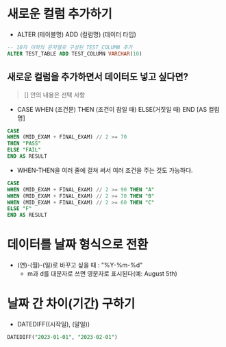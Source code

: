 # 새로운 컬럼 추가하기

- ALTER (테이블명) ADD (컬럼명) (데이터 타입)

```sql
-- 10자 이하의 문자열로 구성된 TEST_COLUMN 추가
ALTER TEST_TABLE ADD TEST_COLUMN VARCHAR(10)
```

## 새로운 컬럼을 추가하면서 데이터도 넣고 싶다면?

> [] 안의 내용은 선택 사항

- CASE WHEN (조건문) THEN (조건이 참일 때) ELSE(거짓일 때) END [AS 컬럼명]

```sql
CASE
WHEN (MID_EXAM + FINAL_EXAM) // 2 >= 70
THEN "PASS"
ELSE "FAIL"
END AS RESULT
```

- WHEN-THEN을 여러 줄에 걸쳐 써서 여러 조건을 주는 것도 가능하다.

```sql
CASE
WHEN (MID_EXAM + FINAL_EXAM) // 2 >= 90 THEN "A"
WHEN (MID_EXAM + FINAL_EXAM) // 2 >= 70 THEN "B"
WHEN (MID_EXAM + FINAL_EXAM) // 2 >= 60 THEN "C"
ELSE "F"
END AS RESULT
```

# 데이터를 날짜 형식으로 전환

- (연)-(월)-(일)로 바꾸고 싶을 때 : "%Y-%m-%d"
  - m과 d를 대문자로 쓰면 영문자로 표시된다(예: August 5th)

# 날짜 간 차이(기간) 구하기

- DATEDIFF((시작일), (말일))

```sql
DATEDIFF("2023-01-01", "2023-02-01")
```